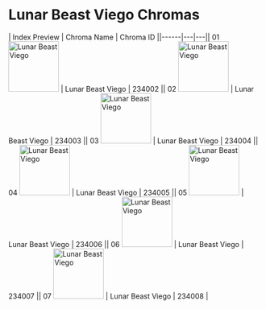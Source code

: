 # Lunar Beast Viego Chromas

| Index  Preview | Chroma Name | Chroma ID ||------|---|---|| 01  <img src='https://raw.communitydragon.org/latest/plugins/rcp-be-lol-game-data/global/default/v1/champion-chroma-images/234/234002.png' alt='Lunar Beast Viego' width='100'> | Lunar Beast Viego | 234002 || 02  <img src='https://raw.communitydragon.org/latest/plugins/rcp-be-lol-game-data/global/default/v1/champion-chroma-images/234/234003.png' alt='Lunar Beast Viego' width='100'> | Lunar Beast Viego | 234003 || 03  <img src='https://raw.communitydragon.org/latest/plugins/rcp-be-lol-game-data/global/default/v1/champion-chroma-images/234/234004.png' alt='Lunar Beast Viego' width='100'> | Lunar Beast Viego | 234004 || 04  <img src='https://raw.communitydragon.org/latest/plugins/rcp-be-lol-game-data/global/default/v1/champion-chroma-images/234/234005.png' alt='Lunar Beast Viego' width='100'> | Lunar Beast Viego | 234005 || 05  <img src='https://raw.communitydragon.org/latest/plugins/rcp-be-lol-game-data/global/default/v1/champion-chroma-images/234/234006.png' alt='Lunar Beast Viego' width='100'> | Lunar Beast Viego | 234006 || 06  <img src='https://raw.communitydragon.org/latest/plugins/rcp-be-lol-game-data/global/default/v1/champion-chroma-images/234/234007.png' alt='Lunar Beast Viego' width='100'> | Lunar Beast Viego | 234007 || 07  <img src='https://raw.communitydragon.org/latest/plugins/rcp-be-lol-game-data/global/default/v1/champion-chroma-images/234/234008.png' alt='Lunar Beast Viego' width='100'> | Lunar Beast Viego | 234008 |